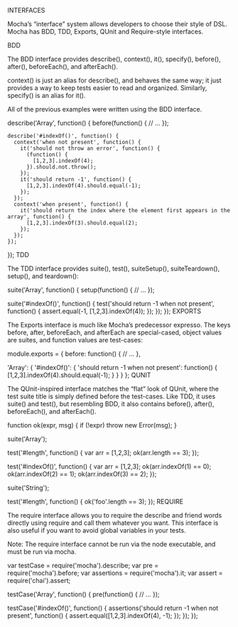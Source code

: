 INTERFACES

Mocha’s “interface” system allows developers to choose their style of DSL. Mocha has BDD, TDD, Exports, QUnit and Require-style interfaces.

BDD

The BDD interface provides describe(), context(), it(), specify(), before(), after(), beforeEach(), and afterEach().

context() is just an alias for describe(), and behaves the same way; it just provides a way to keep tests easier to read and organized. Similarly, specify() is an alias for it().

All of the previous examples were written using the BDD interface.

  describe('Array', function() {
    before(function() {
      // ...
    });

    describe('#indexOf()', function() {
      context('when not present', function() {
        it('should not throw an error', function() {
          (function() {
            [1,2,3].indexOf(4);
          }).should.not.throw();
        });
        it('should return -1', function() {
          [1,2,3].indexOf(4).should.equal(-1);
        });
      });
      context('when present', function() {
        it('should return the index where the element first appears in the array', function() {
          [1,2,3].indexOf(3).should.equal(2);
        });
      });
    });
  });
TDD

The TDD interface provides suite(), test(), suiteSetup(), suiteTeardown(), setup(), and teardown():

suite('Array', function() {
  setup(function() {
    // ...
  });

  suite('#indexOf()', function() {
    test('should return -1 when not present', function() {
      assert.equal(-1, [1,2,3].indexOf(4));
    });
  });
});
EXPORTS

The Exports interface is much like Mocha’s predecessor expresso. The keys before, after, beforeEach, and afterEach are special-cased, object values are suites, and function values are test-cases:

module.exports = {
  before: function() {
    // ...
  },

  'Array': {
    '#indexOf()': {
      'should return -1 when not present': function() {
        [1,2,3].indexOf(4).should.equal(-1);
      }
    }
  }
};
QUNIT

The QUnit-inspired interface matches the “flat” look of QUnit, where the test suite title is simply defined before the test-cases. Like TDD, it uses suite() and test(), but resembling BDD, it also contains before(), after(), beforeEach(), and afterEach().

function ok(expr, msg) {
  if (!expr) throw new Error(msg);
}

suite('Array');

test('#length', function() {
  var arr = [1,2,3];
  ok(arr.length == 3);
});

test('#indexOf()', function() {
  var arr = [1,2,3];
  ok(arr.indexOf(1) == 0);
  ok(arr.indexOf(2) == 1);
  ok(arr.indexOf(3) == 2);
});

suite('String');

test('#length', function() {
  ok('foo'.length == 3);
});
REQUIRE

The require interface allows you to require the describe and friend words directly using require and call them whatever you want. This interface is also useful if you want to avoid global variables in your tests.

Note: The require interface cannot be run via the node executable, and must be run via mocha.

var testCase = require('mocha').describe;
var pre = require('mocha').before;
var assertions = require('mocha').it;
var assert = require('chai').assert;

testCase('Array', function() {
  pre(function() {
    // ...
  });

  testCase('#indexOf()', function() {
    assertions('should return -1 when not present', function() {
      assert.equal([1,2,3].indexOf(4), -1);
    });
  });
});